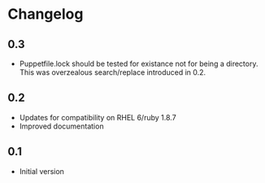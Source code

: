 Changelog
=========

0.3
---

 - Puppetfile.lock should be tested for existance not for being a directory.
   This was overzealous search/replace introduced in 0.2.

0.2
---

 - Updates for compatibility on RHEL 6/ruby 1.8.7
 - Improved documentation

0.1
---

 - Initial version
